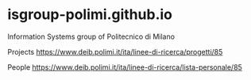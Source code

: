 # isgroup-polimi.github.io
Information Systems group of Politecnico di Milano

Projects
https://www.deib.polimi.it/ita/linee-di-ricerca/progetti/85

People
https://www.deib.polimi.it/ita/linee-di-ricerca/lista-personale/85

